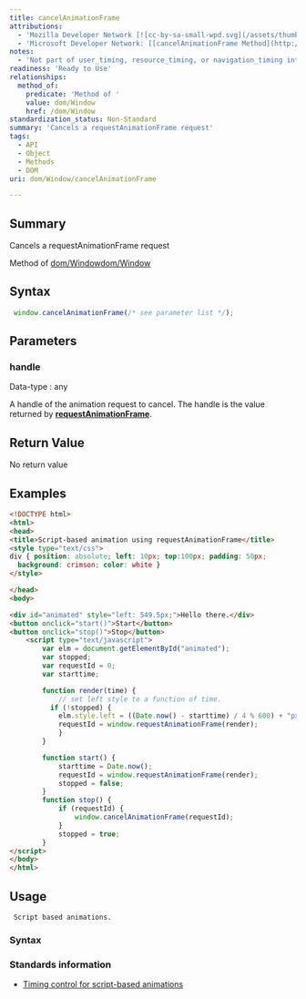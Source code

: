 ```yaml
---
title: cancelAnimationFrame
attributions:
  - 'Mozilla Developer Network [![cc-by-sa-small-wpd.svg](/assets/thumb/8/8c/cc-by-sa-small-wpd.svg/120px-cc-by-sa-small-wpd.svg.png)](http://creativecommons.org/licenses/by-sa/3.0/us/): [[cancelAnimationFrame](https://developer.mozilla.org/en-US/docs/Web/API/Window.cancelAnimationFrame) Article]'
  - 'Microsoft Developer Network: [[cancelAnimationFrame Method](http://msdn.microsoft.com/en-us/library/windows/apps/hh453388.aspx) Article]'
notes:
  - 'Not part of user_timing, resource_timing, or navigation_timing interfaces.'
readiness: 'Ready to Use'
relationships:
  method_of:
    predicate: 'Method of '
    value: dom/Window
    href: /dom/Window
standardization_status: Non-Standard
summary: 'Cancels a requestAnimationFrame request'
tags:
  - API
  - Object
  - Methods
  - DOM
uri: dom/Window/cancelAnimationFrame

---
```

## <span>Summary</span>

Cancels a requestAnimationFrame request

Method of [dom/Window](/dom/Window)[dom/Window](/dom/Window)

## <span>Syntax</span>

``` js
 window.cancelAnimationFrame(/* see parameter list */);
```

## <span>Parameters</span>

### <span>handle</span>

 Data-type
:   any

 A handle of the animation request to cancel. The handle is the value returned by [**requestAnimationFrame**](/dom/Window/requestAnimationFrame).

## <span>Return Value</span>

No return value

## <span>Examples</span>

``` html
<!DOCTYPE html>
<html>
<head>
<title>Script-based animation using requestAnimationFrame</title>
<style type="text/css">
div { position: absolute; left: 10px; top:100px; padding: 50px;
  background: crimson; color: white }
</style>

</head>
<body>

<div id="animated" style="left: 549.5px;">Hello there.</div>
<button onclick="start()">Start</button>
<button onclick="stop()">Stop</button>
    <script type="text/javascript">
        var elm = document.getElementById("animated");
        var stopped;
        var requestId = 0;
        var starttime;

        function render(time) {
            // set left style to a function of time.
          if (!stopped) {
            elm.style.left = ((Date.now() - starttime) / 4 % 600) + "px";
            requestId = window.requestAnimationFrame(render);
            }
        }

        function start() {
            starttime = Date.now();
            requestId = window.requestAnimationFrame(render);
            stopped = false;
        }
        function stop() {
            if (requestId) {
                window.cancelAnimationFrame(requestId);
            }
            stopped = true;
        }
</script>
</body>
</html>
```

## <span>Usage</span>

     Script based animations.

### <span>Syntax</span>

### <span>Standards information</span>

-   [Timing control for script-based animations](http://go.microsoft.com/fwlink/p/?linkid=229562)
